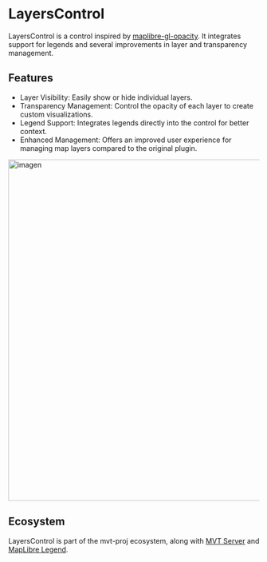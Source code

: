 # LayersControl

LayersControl is a control inspired by [maplibre-gl-opacity](https://github.com/mug-jp/maplibre-gl-opacity). It integrates support for legends and several improvements in layer and transparency management.

## Features

- Layer Visibility: Easily show or hide individual layers.
- Transparency Management: Control the opacity of each layer to create custom visualizations.
- Legend Support: Integrates legends directly into the control for better context.
- Enhanced Management: Offers an improved user experience for managing map layers compared to the original plugin.

<img width="1095" height="684" alt="imagen" src="https://github.com/user-attachments/assets/dced147d-f3b7-4c4d-b407-9a41ad50568b" />

## Ecosystem
LayersControl is part of the mvt-proj ecosystem, along with [MVT Server](https://github.com/mvt-proj/mvt-rs) and [MapLibre Legend](https://github.com/mvt-proj/maplibre-legend).
